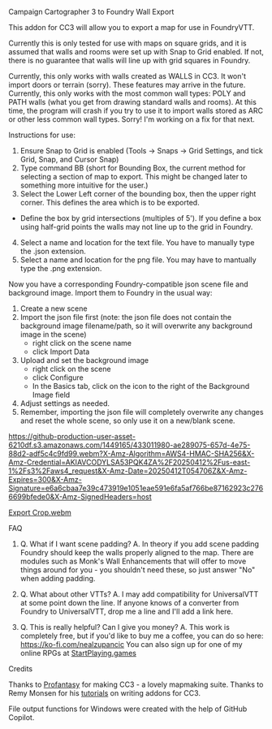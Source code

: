 Campaign Cartographer 3 to Foundry Wall Export

This addon for CC3 will allow you to export a map for use in FoundryVTT.

Currently this is only tested for use with maps on square grids, and it is assumed that walls and rooms were set up with Snap to Grid enabled.
If not, there is no guarantee that walls will line up with grid squares in Foundry.

Currently, this only works with walls created as WALLS in CC3. It won't import doors or terrain (sorry). These features may arrive in the future.
Currently, this only works with the most common wall types: POLY and PATH walls (what you get from drawing standard walls and rooms).
At this time, the program will crash if you try to use it to import walls stored as ARC or other less common wall types. Sorry! I'm working on a fix for that next.

Instructions for use:

1. Ensure Snap to Grid is enabled (Tools -> Snaps -> Grid Settings, and tick Grid, Snap, and Cursor Snap)
2. Type command BB (short for Bounding Box, the current method for selecting a section of map to export. This might be changed later to something more intuitive for the user.)
3. Select the Lower Left corner of the bounding box, then the upper right corner. This defines the area which is to be exported.
  - Define the box by grid intersections (multiples of 5'). If you define a box using half-grid points the walls may not line up to the grid in Foundry.
4. Select a name and location for the text file. You have to manually type the .json extension.
5. Select a name and location for the png file. You may have to mantually type the .png extension.

Now you have a corresponding Foundry-compatible json scene file and background image. Import them to Foundry in the usual way:
1. Create a new scene
2. Import the json file first (note: the json file does not contain the background image filename/path, so it will overwrite any background image in the scene)
   - right click on the scene name
   - click Import Data
4. Upload and set the background image
   - right click on the scene
   - click Configure
   - In the Basics tab, click on the icon to the right of the Background Image field
6. Adjust settings as needed.
7. Remember, importing the json file will completely overwrite any changes and reset the whole scene, so only use it on a new/blank scene.




https://github-production-user-asset-6210df.s3.amazonaws.com/1449165/433011980-ae289075-657d-4e75-88d2-adf5c4c9fd99.webm?X-Amz-Algorithm=AWS4-HMAC-SHA256&X-Amz-Credential=AKIAVCODYLSA53PQK4ZA%2F20250412%2Fus-east-1%2Fs3%2Faws4_request&X-Amz-Date=20250412T054706Z&X-Amz-Expires=300&X-Amz-Signature=e6a6cbaa7e39c473919e1051eae591e6fa5af766be87162923c2766699bfede0&X-Amz-SignedHeaders=host


[Export Crop.webm](https://github.com/user-attachments/assets/3b33e441-e2fe-43ea-b277-c76fb2fc6fea)

FAQ
1. Q. What if I want scene padding?
   A. In theory if you add scene padding Foundry should keep the walls properly aligned to the map.
   There are modules such as Monk's Wall Enhancements that will offer to move things around for you - you shouldn't need these, so just answer "No" when adding padding.

2. Q. What about other VTTs?
   A. I may add compatibility for UniversalVTT at some point down the line. If anyone knows of a converter from Foundry to UniversalVTT, drop me a line and I'll add a link here.

3. Q. This is really helpful? Can I give you money?
   A. This work is completely free, but if you'd like to buy me a coffee, you can do so here: https://ko-fi.com/nealzupancic
   You can also sign up for one of my online RPGs at [StartPlaying.games](https://startplaying.games/gm/ninesides)

Credits

Thanks to [Profantasy](https://www.profantasy.com/) for making CC3 - a lovely mapmaking suite.
Thanks to Remy Monsen for his [tutorials](https://rpgmaps.profantasy.com/xp-tutorials/) on writing addons for CC3.

File output functions for Windows were created with the help of GitHub Copilot.
